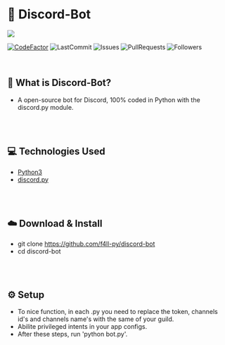 # 🤖 Discord-Bot

<img src = "https://i.imgur.com/qyPqPmE.png">

[![CodeFactor](https://www.codefactor.io/repository/github/f4ll-py/discord-bot/badge)](https://www.codefactor.io/repository/github/f4ll-py/discord-bot)
![LastCommit](https://img.shields.io/github/last-commit/f4ll-py/discord-bot)
![Issues](https://img.shields.io/github/issues/f4ll-py/discord-bot)
![PullRequests](https://img.shields.io/github/issues-pr/f4ll-py/discord-bot)
![Followers](https://img.shields.io/github/followers/f4ll-py?label=Follow)

<br>

## 🤔 What is Discord-Bot?
  - A open-source bot for Discord, 100% coded in Python with the discord.py module.
  
<br><br>

## 💻 Technologies Used
  - <a href = "https://www.python.org">Python3</a>
  - <a href = "https://discordpy.readthedocs.io/en/latest/">discord.py</a>

<br><br>

## ☁️ Download & Install
  - git clone https://github.com/f4ll-py/discord-bot
  - cd discord-bot

<br><br>

## ⚙️ Setup
  - To nice function, in each .py you need to replace the token, channels id's and channels name's with the same of your guild.
  - Abilite privileged intents in your app configs.
  - After these steps, run 'python bot.py'.
